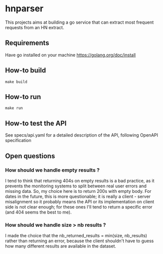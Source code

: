 # hnparser
This projects aims at building a go service that can extract most frequent requests from an HN extract.


## Requirements

Have go installed on your machine https://golang.org/doc/install


## How-to build

```shell
make build
```

## How-to run

```shell
make run
```

## How-to test the API

See specs/api.yaml for a detailed description of the API, following OpenAPI specification


## Open questions

### How should we handle empty results ?

I tend to think that returning 404s on empty results is a bad practice, as it prevents the
monitoring systems to split between real user errors and missing data. So, my choice here
is to return 200s with empty body.
For dates in the future, this is more questionable; it is really a client - server
misalignment so it probably means the API or its implementation on client side is not clear
enough; for these ones I'll tend to return a specific error (and 404 seems the best to me).


### How should we handle size > nb results ?

I made the choice that the nb_returned_results = min(size, nb_results) rather than returning
an error, because the client shouldn't have to guess how many different results are available
in the dataset.
